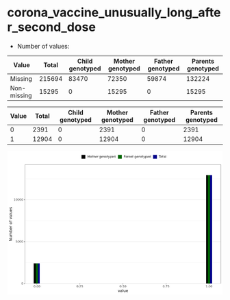 # corona_vaccine_unusually_long_after_second_dose
- Number of values:

| Value | Total | Child genotyped | Mother genotyped | Father genotyped | Parents genotyped |
| ----- | ----- | --------------- | ---------------- | ---------------- |---------------- |
| Missing | 215694 | 83470 | 72350 | 59874 | 132224 |
| Non-missing | 15295 | 0 | 15295 | 0 | 15295 |

| Value | Total | Child genotyped | Mother genotyped | Father genotyped | Parents genotyped |
| ----- | ----- | --------------- | ---------------- | ---------------- |---------------- |
| 0 | 2391 | 0 | 2391 | 0 | 2391 |
| 1 | 12904 | 0 | 12904 | 0 | 12904 |



![](corona_vaccine_unusually_long_after_second_dose_n.png)



